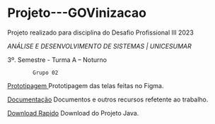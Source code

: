 # Projeto---GOVinizacao
Projeto realizado para disciplina do Desafio Profissional III 2023

*ANÁLISE E DESENVOLVIMENTO DE SISTEMAS | UNICESUMAR*

3º. Semestre - Turma A – Noturno  

            Grupo 02 

[Prototipagem ](http://example.net/)  Prototipagem das telas feitas no Figma.

[Documentação](http://example.net/) Documentos e outros recursos refetente ao trabalho.

[Download Rapido](http://example.net/) Download do Projeto Java.
